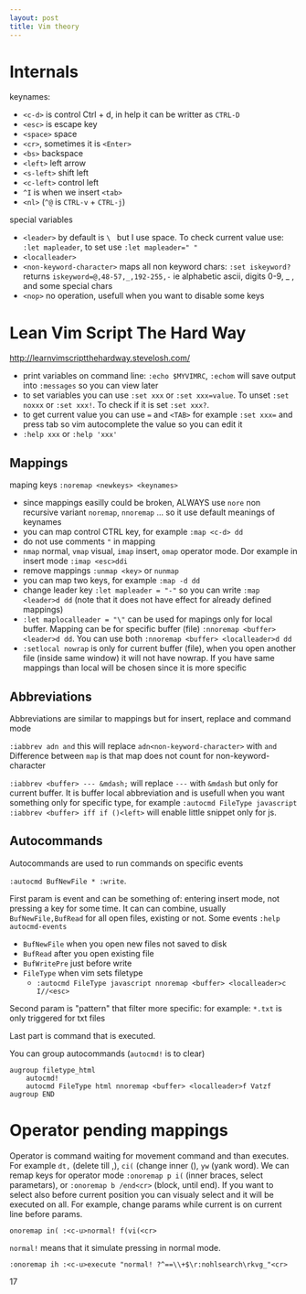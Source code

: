 ```yaml
---
layout: post
title: Vim theory
---
```


# Internals

keynames:

* `<c-d>` is control Ctrl + d, in help it can be writter as `CTRL-D`
* `<esc>` is escape key
* `<space>` space
* `<cr>`, sometimes it is `<Enter>`
* `<bs>` backspace
* `<left>` left arrow
* `<s-left>` shift left
* `<c-left>` control left
* `^I` is when we insert `<tab>`
* `<nl>` (`^@` is `CTRL-v` + `CTRL-j`)

special variables

* `<leader>` by default is `\ ` but I use space. To check current value use:
`:let mapleader`, to set use `:let mapleader=" "`
* `<localleader>`
* `<non-keyword-character>` maps all non keyword chars: `:set iskeyword?`
  returns `iskeyword=@,48-57,_,192-255,-` ie alphabetic ascii, digits 0-9, _ ,
  and some special chars
* `<nop>` no operation, usefull when you want to disable some keys

# Lean Vim Script The Hard Way

<http://learnvimscriptthehardway.stevelosh.com/>

* print variables on command line: `:echo $MYVIMRC`, `:echom` will save output
  into `:messages` so you can view later
* to set variables you can use `:set xxx` or `:set xxx=value`. To unset `:set
noxxx` or `:set xxx!`.  To check if it is set `:set xxx?`.
* to get current value you can use `=` and `<TAB>` for example `:set xxx=` and
press tab so vim autocomplete the value so you can edit it
* `:help xxx` or `:help 'xxx'`

## Mappings

maping keys `:noremap <newkeys> <keynames>`

* since mappings easilly could be broken, ALWAYS use `nore` non recursive
variant `noremap`, `nnoremap` ... so it use default meanings of keynames
* you can map control CTRL key, for example `:map <c-d> dd`
* do not use comments `"` in mapping
* `nmap` normal, `vmap` visual, `imap` insert, `omap` operator mode.
Dor example in insert mode `:imap <esc>ddi`
* remove mappings `:unmap <key>` or `nunmap`
* you can map two keys, for example `:map -d dd`
* change leader key `:let mapleader = "-"` so you can write `:map <leader>d dd`
(note that it does not have effect for already defined mappings)
* `:let maplocalleader = "\"` can be used for mapings only for local buffer.
Mapping can be for specific buffer (file) `:nnoremap <buffer> <leader>d dd`. You
can use both `:nnoremap <buffer> <localleader>d dd`
* `:setlocal nowrap` is only for current buffer (file), when you open another
file (inside same window) it will not have nowrap. If you have same mappings
than local will be chosen since it is more specific

## Abbreviations

Abbreviations are similar to mappings but for insert, replace and command mode

`:iabbrev adn and` this will replace `adn<non-keyword-character>` with `and`
Difference between `map` is that map does not count for non-keyword-character

`:iabbrev <buffer> --- &mdash;` will replace `---` with `&mdash` but only for
current buffer. It is buffer local abbreviation and is usefull when you want
something only for specific type, for example `:autocmd FileType javascript
:iabbrev <buffer> iff if ()<left>` will enable little snippet only for js.

## Autocommands

Autocommands are used to run commands on specific events

`:autocmd BufNewFile * :write`.

First param is event and can be something of: entering insert mode, not pressing
a key for some time. It can can combine, usually `BufNewFile,BufRead` for all
open files, existing or not. Some events `:help autocmd-events`

* `BufNewFile` when you open new files not saved to disk
* `BufRead` after you open existing file
* `BufWritePre` just before write
* `FileType` when vim sets filetype
  * `:autocmd FileType javascript nnoremap <buffer> <localleader>c I//<esc>`

Second param is "pattern" that filter more specific: for example: `*.txt` is
only triggered for txt files

Last part is command that is executed.

You can group autocommands (`autocmd!` is to clear)

~~~
augroup filetype_html
    autocmd!
    autocmd FileType html nnoremap <buffer> <localleader>f Vatzf
augroup END
~~~

# Operator pending mappings

Operator is command waiting for movement command and than executes. For example
`dt,` (delete till ,), `ci(` (change inner (), `yw` (yank word). We can remap
keys for operator mode `:onoremap p i(` (inner braces, select parametars), or
`:onoremap b /end<cr>` (block, until end). If you want to select also before
current position you can visualy select and it will be executed on all.
For example, change params while current is on current line before params.

~~~
onoremap in( :<c-u>normal! f(vi(<cr>
~~~

`normal!` means that it simulate pressing in normal mode.

`:onoremap ih :<c-u>execute "normal! ?^==\\+$\r:nohlsearch\rkvg_"<cr>`

17
